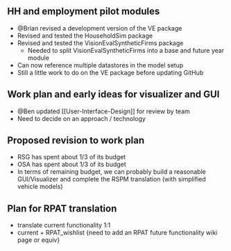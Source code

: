 ## HH and employment pilot modules
  - @Brian revised a development version of the VE package
  - Revised and tested the HouseholdSim package
  - Revised and tested the VisionEvalSyntheticFirms package
    - Needed to split VisionEvalSyntheticFirms into a base and future year module
  - Can now reference multiple datastores in the model setup
  - Still a little work to do on the VE package before updating GitHub

## Work plan and early ideas for visualizer and GUI
  - @Ben updated [[User-Interface-Design]] for review by team
  - Need to decide on an approach / technology

## Proposed revision to work plan
  - RSG has spent about 1/3 of its budget
  - OSA has spent about 1/3 of its budget
  - In terms of remaining budget, we can probably build a reasonable GUI/Visualizer and complete the RSPM translation (with simplified vehicle models)

## Plan for RPAT translation
 - translate current functionality 1:1
 - current + RPAT_wishlist {need to add an RPAT future functionality wiki page or equiv}


